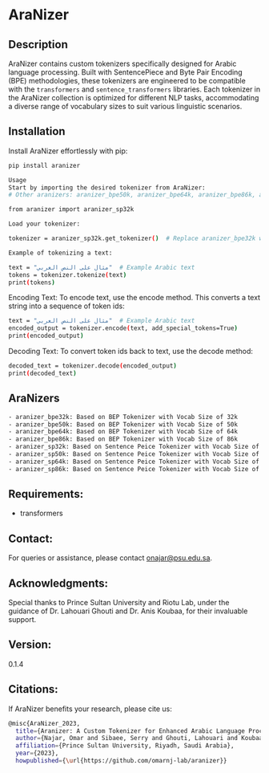 # AraNizer

## Description
AraNizer contains custom tokenizers specifically designed for Arabic language processing. Built with SentencePiece and Byte Pair Encoding (BPE) methodologies, these tokenizers are engineered to be compatible with the `transformers` and `sentence_transformers` libraries. Each tokenizer in the AraNizer collection is optimized for different NLP tasks, accommodating a diverse range of vocabulary sizes to suit various linguistic scenarios.

## Installation
Install AraNizer effortlessly with pip:
```bash
pip install aranizer

Usage 
Start by importing the desired tokenizer from AraNizer:
# Other aranizers: aranizer_bpe50k, aranizer_bpe64k, aranizer_bpe86k, aranizer_sp32k, aranizer_sp50k, aranizer_sp64k, aranizer_sp86k

from aranizer import aranizer_sp32k

Load your tokenizer:

tokenizer = aranizer_sp32k.get_tokenizer()  # Replace aranizer_bpe32k with your chosen tokenizer

Example of tokenizing a text:

text = "مثال على النص العربي"  # Example Arabic text
tokens = tokenizer.tokenize(text)
print(tokens)
```

Encoding Text:
To encode text, use the encode method. This converts a text string into a sequence of token ids:
```bash
text = "مثال على النص العربي"  # Example Arabic text
encoded_output = tokenizer.encode(text, add_special_tokens=True)
print(encoded_output)
```
Decoding Text:
To convert token ids back to text, use the decode method:
```bash
decoded_text = tokenizer.decode(encoded_output)
print(decoded_text)
```

## AraNizers
```bash
- aranizer_bpe32k: Based on BEP Tokenizer with Vocab Size of 32k
- aranizer_bpe50k: Based on BEP Tokenizer with Vocab Size of 50k
- aranizer_bpe64k: Based on BEP Tokenizer with Vocab Size of 64k
- aranizer_bpe86k: Based on BEP Tokenizer with Vocab Size of 86k
- aranizer_sp32k: Based on Sentence Peice Tokenizer with Vocab Size of 32k
- aranizer_sp50k: Based on Sentence Peice Tokenizer with Vocab Size of 50k
- aranizer_sp64k: Based on Sentence Peice Tokenizer with Vocab Size of 64k
- aranizer_sp86k: Based on Sentence Peice Tokenizer with Vocab Size of 86k
```
## Requirements:
- transformers
  
## Contact:
For queries or assistance, please contact onajar@psu.edu.sa.

## Acknowledgments:
Special thanks to Prince Sultan University and Riotu Lab, under the guidance of Dr. Lahouari Ghouti and Dr. Anis Koubaa, for their invaluable support.

## Version:
0.1.4

## Citations:
If AraNizer benefits your research, please cite us:
```bash
@misc{AraNizer_2023,
  title={Aranizer: A Custom Tokenizer for Enhanced Arabic Language Processing},
  author={Najar, Omar and Sibaee, Serry and Ghouti, Lahouari and Koubaa, Anis},
  affiliation={Prince Sultan University, Riyadh, Saudi Arabia},
  year={2023},
  howpublished={\url{https://github.com/omarnj-lab/aranizer}}
```



